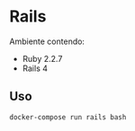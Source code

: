 # Rails

Ambiente contendo:
- Ruby 2.2.7
- Rails 4

## Uso

```bash
docker-compose run rails bash
```